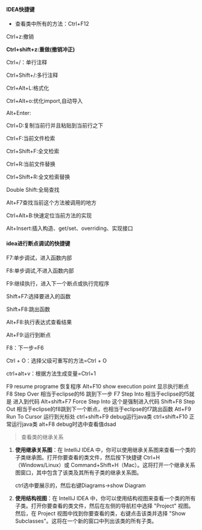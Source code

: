 #### IDEA快捷键

* 查看类中所有的方法：Ctrl+F12

Ctrl+z:撤销

**Ctrl+shift+z:重做(撤销冲正)**

Ctrl+/：单行注释

Ctrl+Shift+/:多行注释



Ctrl+Alt+L:格式化

Ctrl+Alt+o:优化import,自动导入

Alt+Enter:

Ctrl+D:复制当前行并且粘贴到当前行之下

Ctrl+F:当前文件检索

Ctrl+Shift+F:全文检索

Ctrl+R:当前文件替换

Ctrl+Shift+R:全文检索替换

Double Shift:全局查找

Alt+F7查找当前这个方法被调用的地方

Ctrl+Alt+B:快速定位当前方法的实现

Alt+Insert:插入构造、get/set、overriding、实现接口

#### idea进行断点调试的快捷键

F7:单步调试，进入函数内部

F8:单步调试,不进入函数内部

F9:继续执行，进入下一个断点或执行完程序

Shift+F7:选择要进入的函数

Shift+F8:跳出函数

Alt+F8:执行表达式查看结果

Alt+F9:运行到断点

F8：下一步=F6

Ctrl + O：选择父级可重写的方法=Ctrl + O

ctrl+alt+v：根据方法生成变量=Ctrl+1

F9 resume programe 恢复程序
Alt+F10 show execution point 显示执行断点
F8 Step Over 相当于eclipse的f6 跳到下一步
F7 Step Into 相当于eclipse的f5就是 进入到代码
Alt+shift+F7 Force Step Into 这个是强制进入代码
Shift+F8 Step Out 相当于eclipse的f8跳到下一个断点，也相当于eclipse的f7跳出函数
Atl+F9 Run To Cursor 运行到光标处
ctrl+shift+F9 debug运行java类
ctrl+shift+F10 正常运行java类
alt+F8 debug时选中查看值dsad



> 查看类的继承关系

1. **使用继承关系图**：在 IntelliJ IDEA 中，你可以使用继承关系图来查看一个类的子类继承图。打开你要查看的类文件，然后按下快捷键 Ctrl+H（Windows/Linux）或 Command+Shift+H（Mac）。这将打开一个继承关系图窗口，其中包含了该类及其所有子类的继承关系图。

   ctrl选中要展示的，然后右键Diagrams->show Diagram

2. **使用结构视图**：在 IntelliJ IDEA 中，你可以使用结构视图来查看一个类的所有子类。打开你要查看的类文件，然后在左侧的导航栏中选择 "Project" 视图。然后，在 Project 视图中找到你要查看的类，右键点击该类并选择 "Show Subclasses"。这将在一个新的窗口中列出该类的所有子类。

